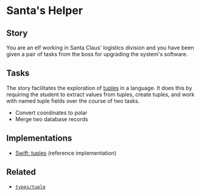 # Santa's Helper

## Story

You are an elf working in Santa Claus' logistics division and you have been given a pair of tasks from the boss for upgrading the system's software.

## Tasks

The story facilitates the exploration of [tuples][type-tuple] in a language. It does this by requiring the student to extract values from tuples, create tuples, and work with named tuple fields over the course of two tasks.

- Convert coordinates to polar
- Merge two database records

## Implementations

- [Swift: tuples][implementation-swift] (reference implementation)

## Related

- [`types/tuple`][type-tuple]

[type-tuple]: ../types/tuple.md
[implementation-swift]: ../../languages/swift/exercises/concept/santas-helper/.docs/instructions.md
